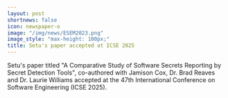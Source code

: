 ```yaml
---
layout: post
shortnews: false
icon: newspaper-o
image: "/img/news/ESEM2023.png"
image_style: "max-height: 100px;"
title: Setu's paper accepted at ICSE 2025
---
```


Setu's paper titled "A Comparative Study of Software Secrets Reporting by Secret Detection Tools", co-authored with Jamison Cox, Dr. Brad Reaves and Dr. Laurie Williams accepted at the 47th International Conference on Software Engineering (ICSE 2025).